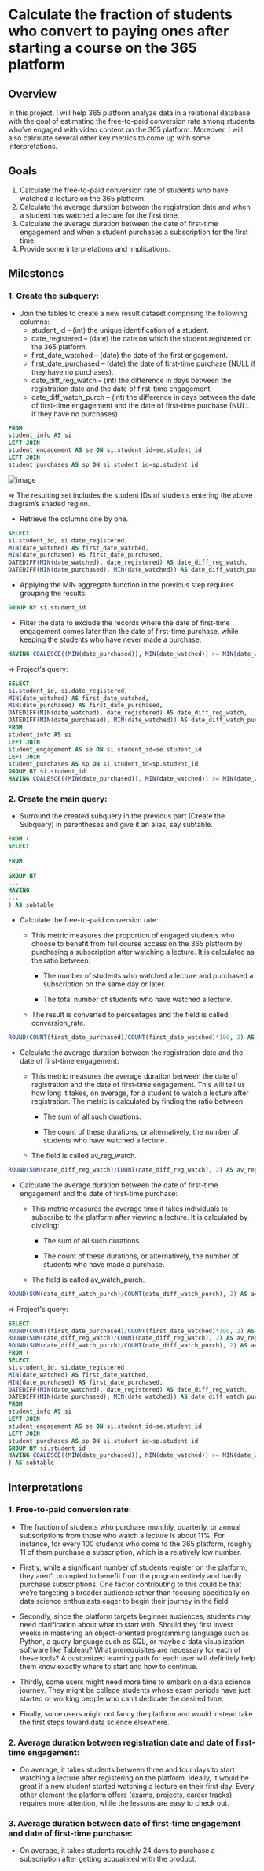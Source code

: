 # Calculate the fraction of students who convert to paying ones after starting a course on the 365 platform
## Overview
In this project, I will help 365 platform analyze data in a relational database with the goal of estimating the free-to-paid conversion rate among students who’ve engaged with video content on the 365 platform. Moreover, I will also calculate several other key metrics to come up with some interpretations.
## Goals
1. Calculate the free-to-paid conversion rate of students who have watched a lecture on the 365 platform.
2. Calculate the average duration between the registration date and when a student has watched a lecture for the first time.
3. Calculate the average duration between the date of first-time engagement and when a student purchases a subscription for the first time.
4. Provide some interpretations and implications.
## Milestones
### 1. Create the subquery:
- Join the tables to create a new result dataset comprising the following columns:
  - student_id – (int) the unique identification of a student.
  - date_registered – (date) the date on which the student registered on the 365 platform.
  - first_date_watched – (date) the date of the first engagement.
  - first_date_purchased – (date) the date of first-time purchase (NULL if they have no purchases).
  - date_diff_reg_watch – (int) the difference in days between the registration date and the date of first-time engagement.
  - date_diff_watch_purch – (int) the difference in days between the date of first-time engagement and the date of first-time purchase (NULL if they have no purchases).

```sql
FROM 
student_info AS si
LEFT JOIN 
student_engagement AS se ON si.student_id=se.student_id
LEFT JOIN 
student_purchases AS sp ON si.student_id=sp.student_id
```

![image](https://github.com/thangdang04/Calculate-free-to-paid-conversion-rate-with-MySQL-Workbench/assets/171898627/a2c67441-a3d3-4ca2-ac48-2e8609d7c7d8)

=> The resulting set includes the student IDs of students entering the above diagram’s shaded region.

- Retrieve the columns one by one.
```sql
SELECT 
si.student_id, si.date_registered, 
MIN(date_watched) AS first_date_watched, 
MIN(date_purchased) AS first_date_purchased, 
DATEDIFF(MIN(date_watched), date_registered) AS date_diff_reg_watch, 
DATEDIFF(MIN(date_purchased), MIN(date_watched)) AS date_diff_watch_purch
```
- Applying the MIN aggregate function in the previous step requires grouping the results.
```sql
GROUP BY si.student_id
```
- Filter the data to exclude the records where the date of first-time engagement comes later than the date of first-time purchase, while keeping the students who have never made a purchase.
```sql
HAVING COALESCE((MIN(date_purchased)), MIN(date_watched)) >= MIN(date_watched)
```
=> Project's query:
```sql
SELECT 
si.student_id, si.date_registered, 
MIN(date_watched) AS first_date_watched, 
MIN(date_purchased) AS first_date_purchased, 
DATEDIFF(MIN(date_watched), date_registered) AS date_diff_reg_watch, 
DATEDIFF(MIN(date_purchased), MIN(date_watched)) AS date_diff_watch_purch
FROM 
student_info AS si
LEFT JOIN 
student_engagement AS se ON si.student_id=se.student_id
LEFT JOIN 
student_purchases AS sp ON si.student_id=sp.student_id
GROUP BY si.student_id
HAVING COALESCE((MIN(date_purchased)), MIN(date_watched)) >= MIN(date_watched)
```
### 2. Create the main query:
- Surround the created subquery in the previous part (Create the Subquery) in parentheses and give it an alias, say subtable.
```sql
FROM (
SELECT 
...
FROM 
...
GROUP BY
...
HAVING
...
) AS subtable
```
- Calculate the free-to-paid conversion rate:

  - This metric measures the proportion of engaged students who choose to benefit from full course access on the 365 platform by purchasing a subscription after watching a lecture. It is calculated as the ratio between:
    - The number of students who watched a lecture and purchased a subscription on the same day or later.

    - The total number of students who have watched a lecture.
  - The result is converted to percentages and the field is called conversion_rate.
```sql
ROUND(COUNT(first_date_purchased)/COUNT(first_date_watched)*100, 2) AS conversion_rate
```
- Calculate the average duration between the registration date and the date of first-time engagement:

  - This metric measures the average duration between the date of registration and the date of first-time engagement. This will tell us how long it takes, on average, for a student to watch a lecture after registration. The metric is calculated by finding the ratio between:
    - The sum of all such durations.

    - The count of these durations, or alternatively, the number of students who have watched a lecture.
  - The field is called av_reg_watch.
```sql
ROUND(SUM(date_diff_reg_watch)/COUNT(date_diff_reg_watch), 2) AS av_reg_watch
```
- Calculate the average duration between the date of first-time engagement and the date of first-time purchase:

  - This metric measures the average time it takes individuals to subscribe to the platform after viewing a lecture. It is calculated by dividing:
    - The sum of all such durations.

    - The count of these durations, or alternatively, the number of students who have made a purchase.
  - The field is called av_watch_purch.
```sql
ROUND(SUM(date_diff_watch_purch)/COUNT(date_diff_watch_purch), 2) AS av_watch_purch
```
=> Project's query:
```sql
SELECT 
ROUND(COUNT(first_date_purchased)/COUNT(first_date_watched)*100, 2) AS conversion_rate,
ROUND(SUM(date_diff_reg_watch)/COUNT(date_diff_reg_watch), 2) AS av_reg_watch, 
ROUND(SUM(date_diff_watch_purch)/COUNT(date_diff_watch_purch), 2) AS av_watch_purch
FROM (
SELECT 
si.student_id, si.date_registered, 
MIN(date_watched) AS first_date_watched, 
MIN(date_purchased) AS first_date_purchased, 
DATEDIFF(MIN(date_watched), date_registered) AS date_diff_reg_watch, 
DATEDIFF(MIN(date_purchased), MIN(date_watched)) AS date_diff_watch_purch
FROM 
student_info AS si
LEFT JOIN 
student_engagement AS se ON si.student_id=se.student_id
LEFT JOIN 
student_purchases AS sp ON si.student_id=sp.student_id
GROUP BY si.student_id
HAVING COALESCE((MIN(date_purchased)), MIN(date_watched)) >= MIN(date_watched)
) AS subtable
```
## Interpretations
### 1. Free-to-paid conversion rate:
- The fraction of students who purchase monthly, quarterly, or annual subscriptions from those who watch a lecture is about 11%. For instance, for every 100 students who come to the 365 platform, roughly 11 of them purchase a subscription, which is a relatively low number.

- Firstly, while a significant number of students register on the platform, they aren’t prompted to benefit from the program entirely and hardly purchase subscriptions. One factor contributing to this could be that we’re targeting a broader audience rather than focusing specifically on data science enthusiasts eager to begin their journey in the field.

- Secondly, since the platform targets beginner audiences, students may need clarification about what to start with. Should they first invest weeks in mastering an object-oriented programming language such as Python, a query language such as SQL, or maybe a data visualization software like Tableau? What prerequisites are necessary for each of these tools? A customized learning path for each user will definitely help them know exactly where to start and how to continue.

- Thirdly, some users might need more time to embark on a data science journey. They might be college students whose exam periods have just started or working people who can’t dedicate the desired time.

- Finally, some users might not fancy the platform and would instead take the first steps toward data science elsewhere.
### 2. Average duration between registration date and date of first-time engagement:
- On average, it takes students between three and four days to start watching a lecture after registering on the platform. Ideally, it would be great if a new student started watching a lecture on their first day. Every other element the platform offers (exams, projects, career tracks) requires more attention, while the lessons are easy to check out.
### 3. Average duration between date of first-time engagement and date of first-time purchase:
- On average, it takes students roughly 24 days to purchase a subscription after getting acquainted with the product.
